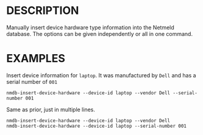 DESCRIPTION
===========

Manually insert device hardware type information into the Netmeld database.
The options can be given independently or all in one command.


EXAMPLES
========

Insert device information for `laptop`.  It was manufactured by `Dell` and has
a serial number of `001`
```
nmdb-insert-device-hardware --device-id laptop --vendor Dell --serial-number 001
```

Same as prior, just in multiple lines.
```
nmdb-insert-device-hardware --device-id laptop --vendor Dell
nmdb-insert-device-hardware --device-id laptop --serial-number 001
```
